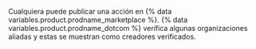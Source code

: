 Cualquiera puede publicar una acción en {% data variables.product.prodname_marketplace %}. {% data variables.product.prodname_dotcom %} verifica algunas organizaciones aliadas y estas se muestran como creadores verificados.
